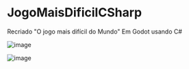 # JogoMaisDificilCSharp
 Recriado "O jogo mais difícil do Mundo" Em Godot usando C#

![image](https://github.com/user-attachments/assets/78c1ad70-2f08-4ccd-a42e-b8f65cdacb35)

![image](https://github.com/user-attachments/assets/e4bb5941-2069-4661-ba16-4d92ccd70902)
